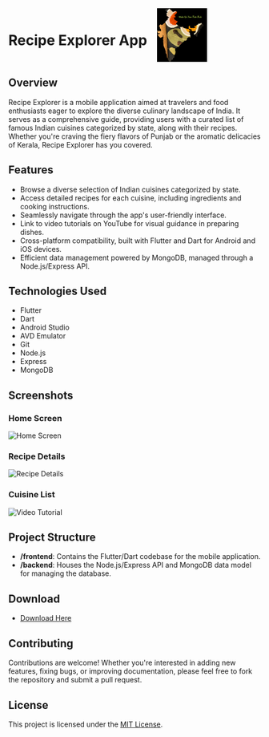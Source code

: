 <div style="display: flex; align-items: center; margin-bottom: 20px;">
    <h1> Recipe Explorer App </h1>
    <img src="assets/Logo.png" alt="App Icon" width="100" style="margin-left: 20px;">
</div>

## Overview
Recipe Explorer is a mobile application aimed at travelers and food enthusiasts eager to explore the diverse culinary landscape of India. It serves as a comprehensive guide, providing users with a curated list of famous Indian cuisines categorized by state, along with their recipes. Whether you're craving the fiery flavors of Punjab or the aromatic delicacies of Kerala, Recipe Explorer has you covered.

## Features
- Browse a diverse selection of Indian cuisines categorized by state.
- Access detailed recipes for each cuisine, including ingredients and cooking instructions.
- Seamlessly navigate through the app's user-friendly interface.
- Link to video tutorials on YouTube for visual guidance in preparing dishes.
- Cross-platform compatibility, built with Flutter and Dart for Android and iOS devices.
- Efficient data management powered by MongoDB, managed through a Node.js/Express API.

## Technologies Used
- Flutter
- Dart
- Android Studio
- AVD Emulator
- Git
- Node.js
- Express
- MongoDB

## Screenshots
### Home Screen
![Home Screen](https://static.wixstatic.com/media/cde0fd_0b8cf218f4454c28a664d4a72957c3ae~mv2.jpg/v1/fill/w_489,h_1304,al_c,q_85,usm_0.66_1.00_0.01,enc_auto/cde0fd_0b8cf218f4454c28a664d4a72957c3ae~mv2.jpg)

### Recipe Details
![Recipe Details](https://static.wixstatic.com/media/cde0fd_602dfaf21e944b0cac626a4004ee30f8~mv2.jpg/v1/fill/w_474,h_1304,al_c,q_85,usm_0.66_1.00_0.01,enc_auto/cde0fd_602dfaf21e944b0cac626a4004ee30f8~mv2.jpg)

### Cuisine List
![Video Tutorial](https://static.wixstatic.com/media/cde0fd_8f312d44aef54625913773cff7eb11cb~mv2.jpg/v1/fill/w_474,h_1304,al_c,q_85,usm_0.66_1.00_0.01,enc_auto/cde0fd_8f312d44aef54625913773cff7eb11cb~mv2.jpg)

## Project Structure
- **/frontend**: Contains the Flutter/Dart codebase for the mobile application.
- **/backend**: Houses the Node.js/Express API and MongoDB data model for managing the database.

## Download
- [Download Here](https://gargibhise247.wixsite.com/bharatcuisines)

## Contributing
Contributions are welcome! Whether you're interested in adding new features, fixing bugs, or improving documentation, please feel free to fork the repository and submit a pull request.

## License
This project is licensed under the [MIT License](LICENSE).

